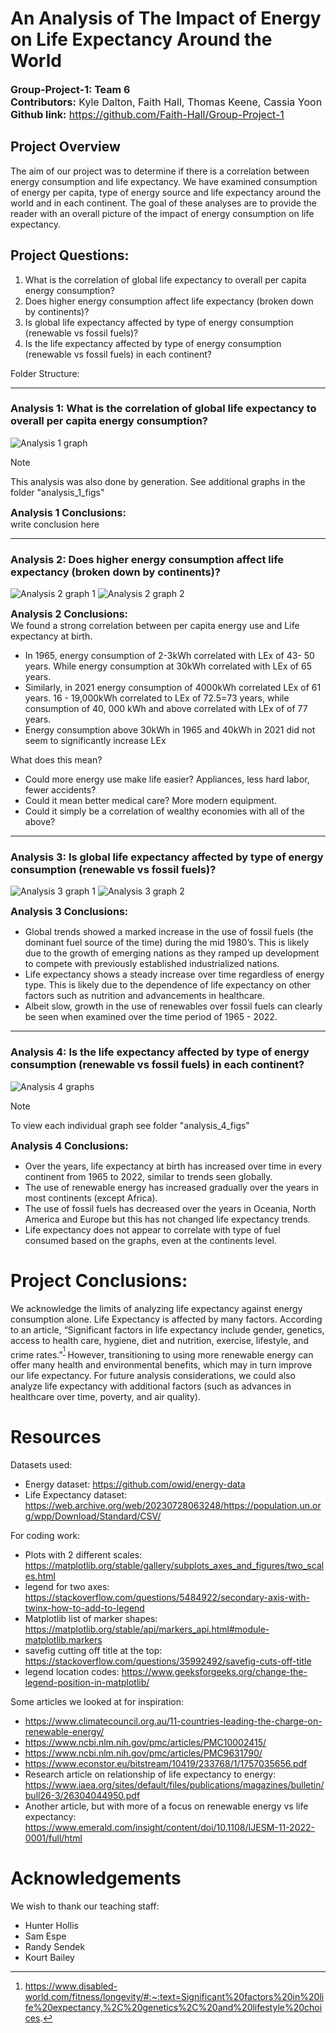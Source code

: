 # An Analysis of The Impact of Energy on Life Expectancy Around the World  
<font size="3">**Group-Project-1: Team 6**  
**Contributors:** Kyle Dalton, Faith Hall, Thomas Keene, Cassia Yoon  
**Github link:** https://github.com/Faith-Hall/Group-Project-1</font>

## Project Overview  
The aim of our project was to determine if there is a correlation between energy consumption and life expectancy. We have examined consumption of energy per capita, type of energy source and life expectancy around the world and in each continent. The goal of these analyses are to provide the reader with an overall picture of the impact of energy consumption on life expectancy. 

## Project Questions:  
1. What is the correlation of global life expectancy to overall per capita energy consumption?
2. Does higher energy consumption affect life expectancy (broken down by continents)?
3. Is global life expectancy affected by type of energy consumption (renewable vs fossil fuels)?
4. Is the life expectancy affected by type of energy consumption (renewable vs fossil fuels) in each continent?

Folder Structure:  

---
### Analysis 1: What is the correlation of global life expectancy to overall per capita energy consumption?
![Analysis 1 graph](/Readme_imgs/A1.png)
> [!NOTE]
> This analysis was also done by generation. See additional graphs in the folder "analysis_1_figs"  

<font size="3">**Analysis 1 Conclusions:**</font>  
write conclusion here  

---
### Analysis 2: Does higher energy consumption affect life expectancy (broken down by continents)?
![Analysis 2 graph 1](/Readme_imgs/A2_1.png)
![Analysis 2 graph 2](/Readme_imgs/A2_2.png)  

<font size="3">**Analysis 2 Conclusions:**</font>  
We found a strong correlation between per capita energy use and Life expectancy at birth. 
- In 1965, energy consumption of 2-3kWh correlated with LEx of 43- 50 years. While energy consumption at 30kWh correlated with LEx of 65 years. 
- Similarly, in 2021 energy consumption of 4000kWh correlated  LEx of 61 years. 16 - 19,000kWh correlated to LEx of 72.5=73 years, while consumption of 40, 000 kWh and above correlated with LEx of of 77 years.  
- Energy consumption above 30kWh in 1965 and 40kWh in 2021 did not seem to significantly increase LEx

What does this mean?  
- Could more energy use make life easier? Appliances, less hard labor, fewer accidents?
- Could it mean better medical care? More modern equipment.
- Could it simply be a correlation of wealthy economies with all of the above?
---
### Analysis 3: Is global life expectancy affected by type of energy consumption (renewable vs fossil fuels)?  
![Analysis 3 graph 1](/Readme_imgs/A3_1.png)
![Analysis 3 graph 2](/Readme_imgs/A3_2.png)

<font size="3">**Analysis 3 Conclusions:**</font>  
- Global trends showed a marked increase in the use of fossil fuels (the dominant fuel source of the time) during the mid 1980’s. This is likely due to the growth of emerging nations as they ramped up development to compete with previously established industrialized nations.
- Life expectancy shows a steady increase over time regardless of energy type. This is likely due to the dependence of life expectancy on other factors such as nutrition and advancements in healthcare.
- Albeit slow, growth in the use of renewables over fossil fuels can clearly be seen when examined over the time period of 1965 - 2022.
---
### Analysis 4: Is the life expectancy affected by type of energy consumption (renewable vs fossil fuels) in each continent?
![Analysis 4 graphs](/Readme_imgs/A4.png)
> [!NOTE]
> To view each individual graph see folder "analysis_4_figs"

<font size="3">**Analysis 4 Conclusions:**</font>  
- Over the years, life expectancy at birth has increased over time in every continent from 1965 to 2022, similar to trends seen globally.
- The use of renewable energy has increased gradually over the years in most continents (except Africa).
- The use of fossil fuels has decreased over the years in Oceania, North America and Europe but this has not changed life expectancy trends.
- Life expectancy does not appear to correlate with type of fuel consumed based on the graphs, even at the continents level.

# Project Conclusions:  
We acknowledge the limits of analyzing life expectancy against energy consumption alone. Life Expectancy is affected by many factors. According to an article, “Significant factors in life expectancy include gender, genetics, access to health care, hygiene, diet and nutrition, exercise, lifestyle, and crime rates.”<sup>[^1]</sup> However, transitioning to using more renewable energy can offer many health and environmental benefits, which may in turn improve our life expectancy. For future analysis considerations, we could also analyze life expectancy with additional factors (such as advances in healthcare over time, poverty, and air quality).  

# Resources  
Datasets used:
- Energy dataset: https://github.com/owid/energy-data
- Life Expectancy dataset: https://web.archive.org/web/20230728063248/https://population.un.org/wpp/Download/Standard/CSV/

For coding work:
- Plots with 2 different scales:  https://matplotlib.org/stable/gallery/subplots_axes_and_figures/two_scales.html
- legend for two axes:  https://stackoverflow.com/questions/5484922/secondary-axis-with-twinx-how-to-add-to-legend
- Matplotlib list of marker shapes:  https://matplotlib.org/stable/api/markers_api.html#module-matplotlib.markers
- savefig cutting off title at the top:  https://stackoverflow.com/questions/35992492/savefig-cuts-off-title
- legend location codes: https://www.geeksforgeeks.org/change-the-legend-position-in-matplotlib/

Some articles we looked at for inspiration:
- https://www.climatecouncil.org.au/11-countries-leading-the-charge-on-renewable-energy/
- https://www.ncbi.nlm.nih.gov/pmc/articles/PMC10002415/
- https://www.ncbi.nlm.nih.gov/pmc/articles/PMC9631790/
- https://www.econstor.eu/bitstream/10419/233768/1/1757035656.pdf
- Research article on relationship of life expectancy to energy: https://www.iaea.org/sites/default/files/publications/magazines/bulletin/bull26-3/26304044950.pdf
- Another article, but with more of a focus on renewable energy vs life expectancy: https://www.emerald.com/insight/content/doi/10.1108/IJESM-11-2022-0001/full/html


[^1]: https://www.disabled-world.com/fitness/longevity/#:~:text=Significant%20factors%20in%20life%20expectancy,%2C%20genetics%2C%20and%20lifestyle%20choices. 

# Acknowledgements
We wish to thank our teaching staff:
- Hunter Hollis
- Sam Espe
- Randy Sendek
- Kourt Bailey
